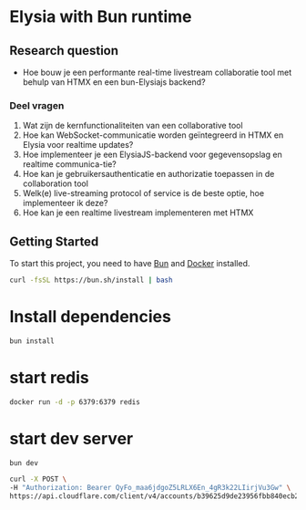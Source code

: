 # Elysia with Bun runtime

## Research question

- Hoe bouw je een performante real-time livestream collaboratie
  tool met behulp van HTMX en een bun-Elysiajs backend?

### Deel vragen

1. Wat zijn de kernfunctionaliteiten van een collaborative tool
2. Hoe kan WebSocket-communicatie worden geïntegreerd in HTMX en Elysia voor realtime updates?
3. Hoe implementeer je een ElysiaJS-backend voor gegevensopslag en realtime communica-tie?
4. Hoe kan je gebruikersauthenticatie en authorizatie toepassen in de collaboration tool
5. Welk(e) live-streaming protocol of service is de beste optie, hoe implementeer ik deze?
6. Hoe kan je een realtime livestream implementeren met HTMX

## Getting Started

To start this project, you need to have [Bun](https://bun.sh/) and [Docker](https://docker.com) installed.

```bash
curl -fsSL https://bun.sh/install | bash
```

# Install dependencies

```bash
bun install
```

# start redis

```bash
docker run -d -p 6379:6379 redis
```

# start dev server

```bash
bun dev
```

```bash
curl -X POST \
-H "Authorization: Bearer QyFo_maa6jdgoZ5LRLX6En_4gR3k22LIirjVu3Gw" \
https://api.cloudflare.com/client/v4/accounts/b39625d9de23956fbb840ecb2c111dd9/stream/live_inputs

```
